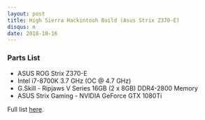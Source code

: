 ```yaml
---
layout: post
title: High Sierra Hackintosh Build (Asus Strix Z370-E) 
disqus: n
date: 2018-10-16
---
```


### Parts List
* ASUS ROG Strix Z370-E 
* Intel i7-8700K 3.7 GHz (OC @ 4.7 GHz)
* G.Skill - Ripjaws V Series 16GB (2 x 8GB) DDR4-2800 Memory
* ASUS Strix Gaming - NVIDIA GeForce GTX 1080Ti

Full list [here](https://pcpartpicker.com/user/CommandShift/saved/rVCNNG).
